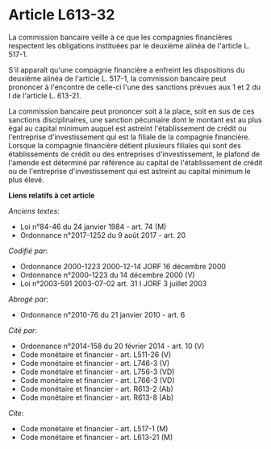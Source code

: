 # Article L613-32

La commission bancaire veille à ce que les compagnies financières respectent les obligations instituées par le deuxième
alinéa de l'article L. 517-1.

S'il apparaît qu'une compagnie financière a enfreint les dispositions du deuxième alinéa de l'article L. 517-1, la commission
bancaire peut prononcer à l'encontre de celle-ci l'une des sanctions prévues aux 1 et 2 du I de l'article L. 613-21.

La commission bancaire peut prononcer soit à la place, soit en sus de ces sanctions disciplinaires, une sanction pécuniaire
dont le montant est au plus égal au capital minimum auquel est astreint l'établissement de crédit ou l'entreprise
d'investissement qui est la filiale de la compagnie financière. Lorsque la compagnie financière détient plusieurs filiales
qui sont des établissements de crédit ou des entreprises d'investissement, le plafond de l'amende est déterminé par référence
au capital de l'établissement de crédit ou de l'entreprise d'investissement qui est astreint au capital minimum le plus
élevé.

**Liens relatifs à cet article**

_Anciens textes_:

  - Loi n°84-46 du 24 janvier 1984 - art. 74 (M)
  - Ordonnance n°2017-1252 du 9 août 2017 - art. 20

_Codifié par_:

  - Ordonnance 2000-1223 2000-12-14 JORF 16 décembre 2000
  - Ordonnance n°2000-1223 du 14 décembre 2000 (V)
  - Loi n°2003-591 2003-07-02 art. 31 I JORF 3 juillet 2003

_Abrogé par_:

  - Ordonnance n°2010-76 du 21 janvier 2010 - art. 6

_Cité par_:

  - Ordonnance n°2014-158 du 20 février 2014 - art. 10 (V)
  - Code monétaire et financier - art. L511-26 (V)
  - Code monétaire et financier - art. L746-3 (V)
  - Code monétaire et financier - art. L756-3 (VD)
  - Code monétaire et financier - art. L766-3 (VD)
  - Code monétaire et financier - art. R613-2 (Ab)
  - Code monétaire et financier - art. R613-8 (Ab)

_Cite_:

  - Code monétaire et financier - art. L517-1 (M)
  - Code monétaire et financier - art. L613-21 (M)
